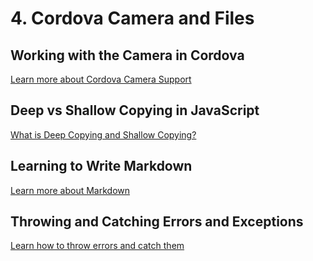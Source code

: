 # 4. Cordova Camera and Files

## Working with the Camera in Cordova

[Learn more about Cordova Camera Support](./cordova-camera.md)

## Deep vs Shallow Copying in JavaScript

[What is Deep Copying and Shallow Copying?](./deep-shallow.md)

## Learning to Write Markdown

[Learn more about Markdown](./markdown.md)

## Throwing and Catching Errors and Exceptions

[Learn how to throw errors and catch them](./throw-catch.md)


